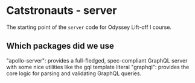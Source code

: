 # Catstronauts - server

The starting point of the `server` code for Odyssey Lift-off I course.

## Which packages did we use
"apollo-server": provides a full-fledged, spec-compliant GraphQL server with some nice utilities like the gql template literal
"graphql": provides the core logic for parsing and validating GraphQL queries.
